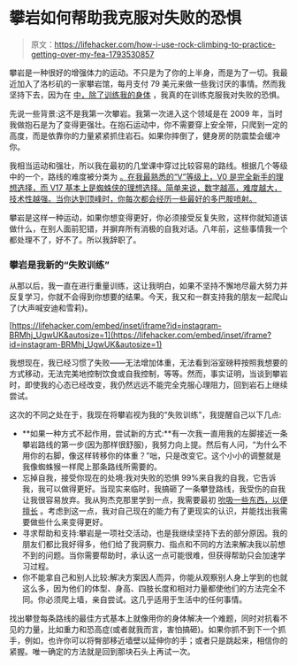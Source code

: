 # 攀岩如何帮助我克服对失败的恐惧

> 原文：<https://lifehacker.com/how-i-use-rock-climbing-to-practice-getting-over-my-fea-1793530857>

攀岩是一种很好的增强体力的运动。不只是为了你的上半身，而是为了一切。我最近加入了洛杉矶的一家攀岩馆，每月支付 79 美元来做一些我讨厌的事情。然而我坚持下去，因为在 [中，除了训练我的身体](https://lifehacker.com/how-i-went-from-weight-lifting-to-bodyweight-exercises-1747454329) ，我真的在训练克服我对失败的恐惧。



先说一些背景:这不是我第一次攀岩。我第一次进入这个领域是在 2009 年，当时我做抱石是为了变得更强壮。在抱石运动中，你不需要穿上安全带，只爬到一定的高度，而是依靠你的力量紧紧抓住岩石。如果你摔倒了，健身房的防震垫会缓冲你。

我相当运动和强壮，所以我在最初的几堂课中穿过比较容易的路线。根据几个等级 中的一个，路线的难度被分类为 [。在我最熟悉的“V”等级上，V0 是完全新手的理想选择，而 V17 基本上是蜘蛛侠的理想选择。简单来说，数字越高，难度越大，技术性越强。当你达到顶峰时，你每次都会经历一些最好的多巴胺喷射。](https://www.99boulders.com/bouldering-grades)

攀岩是这样一种运动，如果你想变得更好，你必须接受反复失败，这样你就知道该做什么，在别人面前犯错，并摒弃所有消极的自我对话。八年前，这些事情我一个都处理不了，好不了。所以我辞职了。

### **攀岩是我新的“失败训练”**

从那以后，我一直在进行重量训练，这让我明白，如果不坚持不懈地尽最大努力并反复学习，你就不会得到你想要的结果。今天，我又和一群支持我的朋友一起爬山了(大声喊安迪和雪莉)。

 [https://lifehacker.com/embed/inset/iframe?id=instagram-BRMhj_UgwUK&autosize=1](https://lifehacker.com/embed/inset/iframe?id=instagram-BRMhj_UgwUK&autosize=1) 

我想现在，我已经习惯了失败——无法增加体重，无法看到浴室磅秤按照我想要的方式移动，无法完美地控制饮食或自我控制，等等。然而，事实证明，当谈到攀岩时，即使我的心态已经改变，我仍然远远不能完全克服心理阻力，回到岩石上继续尝试。

这次的不同之处在于，我现在将攀岩视为我的“失败训练”，我提醒自己以下几点:

*   **如果一种方式不起作用，尝试新的方式:**有一次我一直用我的左脚接近一条攀岩路线的第一步(因为那样很舒服)，我努力向上提。然后有人问，“为什么不用你的右脚，像这样转移你的体重？”咄，只是改变它。这个小小的调整就是我像蜘蛛猴一样爬上那条路线所需要的。
*   忘掉自我，接受你现在的处境:我对失败的恐惧 99%来自我的自我，它告诉我，我可以做得更好。当现实来临时，我搞砸了一条攀登路线，我受伤的自我让我很容易放弃。我从狗杰克那里学到一点，我需要最初 [吮吸一些东西，以便擅长](http://lifehacker.com/sucking-is-the-first-step-to-being-sorta-good-at-somet-1553829831) 。考虑到这一点，我对自己现在的能力有了更现实的认识，并能找出我需要做些什么来变得更好。
*   寻求帮助和支持:攀岩是一项社交活动，也是我继续坚持下去的部分原因。我的朋友们都比我好得多，他们给了我洞察力、指点和不同的方法来解决我以前想不到的问题。当你需要帮助时，承认这一点可能很难，但获得帮助只会加速学习过程。
*   你不能拿自己和别人比较:解决方案因人而异，你能从观察别人身上学到的也就这么多，因为他们的体型、身高、四肢长度和相对力量都使他们的方法完全不同。你必须爬上墙，亲自尝试。这几乎适用于生活中的任何事情。

找出攀登每条路线的最佳方式基本上就像用你的身体解决一个难题，同时对抗看不见的力量，比如重力和恐高症(或者就我而言，害怕搞砸)。如果你抓不到下一个抓手，例如，也许你可以将臀部移近墙壁以延伸你的手；或者只是跳起来，相信你的紧握。唯一确定的方法就是回到那块石头上再试一次。